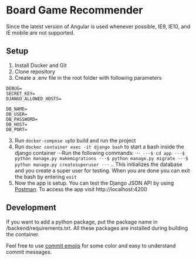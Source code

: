 # Board Game Recommender
Since the latest version of Angular is used whenever possible, IE9, IE10, and IE mobile are not supported.

## Setup

1. Install Docker and Git
2. Clone repository
3. Create a .env file in the root folder with following parameters
```
DEBUG=
SECRET_KEY=
DJANGO_ALLOWED_HOSTS=

DB_NAME=
DB_USER=
DB_PASSWORD=
DB_HOST=
DB_PORT=
```
3. Run `docker-compose up`to build and run the project
4. Run `docker container exec -it django bash` to start a bash inside the django container
⋅⋅⋅Run the following commands: 
⋅⋅⋅```
⋅⋅⋅$ cd app
⋅⋅⋅$ python manage.py makemigrations
⋅⋅⋅$ python manage.py migrate
⋅⋅⋅$ python manage.py createsuperuser
⋅⋅⋅```
.. This initializes the database and you create a super user for testing. When you are done you can exit the bash by entering `exit`
5. Now the app is setup. You can test the Django JSON API by using [Postman](https://documenter.getpostman.com/view/12313948/TVzLpLVA#cbeaa66c-6bb1-4a39-8ffc-9bde38f702f5). To access the app visit http://localhost:4200


## Development
If you want to add a python package, put the package name in /backend/requirements.txt. All these packages are installed during building the container.

Feel free to use [commit emojis](https://gitmoji.carloscuesta.me/) for some color and easy to understand commit messages.
